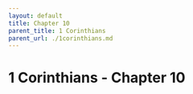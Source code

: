 ```yaml
---
layout: default
title: Chapter 10
parent_title: 1 Corinthians
parent_url: ./1corinthians.md
---
```


# 1 Corinthians - Chapter 10
